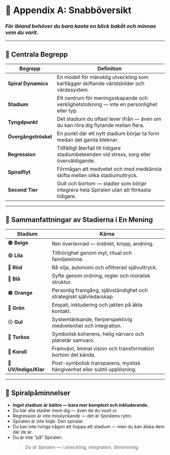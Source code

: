 # 📘 Appendix A: Snabböversikt  
### *För ibland behöver du bara kasta en blick bakåt och minnas vem du varit.*

---

## 🧠 Centrala Begrepp

| Begrepp                | Definition                                                                 |
|------------------------|-----------------------------------------------------------------------------|
| **Spiral Dynamics**    | En modell för mänsklig utveckling som kartlägger skiftande världsbilder och värdesystem. |
| **Stadium**            | Ett centrum för meningsskapande och verklighetstolkning — inte en personlighet eller typ. |
| **Tyngdpunkt**         | Det stadium du oftast lever ifrån — även om du kan röra dig flytande mellan flera. |
| **Övergångströskel**   | En punkt där ett nytt stadium börjar ta form medan det gamla bleknar. |
| **Regression**         | Tillfälligt återfall till tidigare stadiumbeteenden vid stress, sorg eller överväldigande. |
| **Spiralflyt**         | Förmågan att medvetet och med medkänsla skifta mellan olika stadiumuttryck. |
| **Second Tier**        | Gult och bortom — stadier som börjar integrera hela Spiralen utan att förkasta tidigare. |

---

## 🌈 Sammanfattningar av Stadierna i En Mening

| Stadium     | Kärna                                                                   |
|-------------|-------------------------------------------------------------------------|
| 🟤 **Beige**     | Ren överlevnad — instinkt, kropp, andning.                            |
| 🟣 **Lila**      | Tillhörighet genom myt, ritual och familjeminne.                      |
| 🔴 **Röd**       | Rå vilja, autonomi och ofiltrerad självuttryck.                        |
| 🔵 **Blå**       | Syfte genom ordning, regler och moralisk struktur.                    |
| 🟠 **Orange**    | Personlig framgång, självständighet och strategiskt självledarskap.   |
| 💚 **Grön**      | Empati, inkludering och jakten på äkta kontakt.                       |
| 🟡 **Gul**       | Systemtänkande, flerperspektivig medvetenhet och integration.         |
| 🩵 **Turkos**    | Symbolisk koherens, helig närvaro och planetär samvaro.              |
| 🪸 **Korall**    | Framväxt, liminal vision och transformation bortom det kända.         |
| 🫧 **UV/Indigo/Klar** | Post-symbolisk transparens, mystisk hängivenhet eller subtil upplösning. |

---

## 🧘 Spiralpåminnelser

- **Inget stadium är bättre — bara mer komplext och inkluderande.**  
- Du bär alla stadier inom dig — även de du vuxit ur.  
- Regression är inte misslyckande — det är Spiralens rytm.  
- Spiralen är inte linjär. Den spiralar.  
- Du kan inte tvinga någon att hoppa ett stadium — men du *kan* älska dem där de är.  
- Du är inte “på” Spiralen.  
  > *Du är Spiralen — i utveckling, integration, återerinring.*

